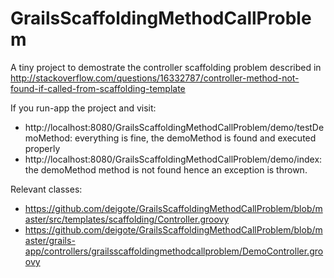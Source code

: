 GrailsScaffoldingMethodCallProblem
==================================

A tiny project to demostrate the controller scaffolding problem described in http://stackoverflow.com/questions/16332787/controller-method-not-found-if-called-from-scaffolding-template

If you run-app the project and visit:
 - http://localhost:8080/GrailsScaffoldingMethodCallProblem/demo/testDemoMethod: everything is fine, the demoMethod is found and executed properly
 - http://localhost:8080/GrailsScaffoldingMethodCallProblem/demo/index: the demoMethod method is not found hence an exception is thrown.

Relevant classes:
 - https://github.com/deigote/GrailsScaffoldingMethodCallProblem/blob/master/src/templates/scaffolding/Controller.groovy
 - https://github.com/deigote/GrailsScaffoldingMethodCallProblem/blob/master/grails-app/controllers/grailsscaffoldingmethodcallproblem/DemoController.groovy
